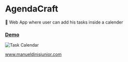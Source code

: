 # AgendaCraft
:date: Web App where user can add his tasks inside a calender

### [Demo](https://sergiss.github.io/task-calendar/)

![Task Calendar](https://raw.githubusercontent.com/sergiss/task-calendar/master/task-calendar.png)

www.manueldinisjunior.com
